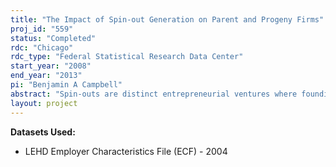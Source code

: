 ```yaml
---
title: "The Impact of Spin-out Generation on Parent and Progeny Firms"
proj_id: "559"
status: "Completed"
rdc: "Chicago"
rdc_type: "Federal Statistical Research Data Center"
start_year: "2008"
end_year: "2013"
pi: "Benjamin A Campbell"
abstract: "Spin-outs are distinct entrepreneurial ventures where founding team members are ex-employees of an incumbent ﬁrm. In many industries, spin-outs (progeny ﬁrms) compete directly with the incumbents (parent ﬁrms) and are an important source of innovation and growth. Previous research has emphasized the beneﬁcial performance implications of the knowledge diﬀusion from the parent to the progeny and have found that the inherited knowledge provides spin-out ﬁrms both superior capabilities and performance vis-à-vis other entrants. However, little is known about the competitive eﬀects of these knowledge ﬂows on the subsequent capabilities and performance of parent ﬁrms. This project will investigate the processes that generate ﬁrm births and deaths in general but also those that generate spin-oﬀ  births in particular. The research will identify new ﬁrms, spin-oﬀ  ﬁrms, and the parents of these new spin-oﬀ ﬁrms in the legal services industry. It will analyze the characteristics of these new ﬁrms as well as the parents of spin-oﬀ  ﬁrms. This process is especially interesting in the services sector where barriers to entry are generally low and ﬁrm birth and death rates are very high. As a result of this high turnover, it has traditionally been diﬃcult to accurately mea-sure new ﬁrm generation, the characteristics of new ﬁrms, and the performance of new ﬁrms in the services sector. However, with a custom Longitudinal Employer-Household Dynamics (LEHD) extract in conjunction with the external Martindale-Hubbell directory, this project will be able to accurately portray characteristics of new and dying ﬁrms as well as to estimate birth and death rates in this sector. Moreover, this project will develop and test new methodologies of spin-oﬀ generation and knowledge as well as examine the quality of the LEHD data in comparison to the Martindale-Hubbell data."
layout: project
---
```


**Datasets Used:**

  - LEHD Employer Characteristics File (ECF) - 2004 

